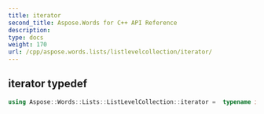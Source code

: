 ```yaml
---
title: iterator
second_title: Aspose.Words for C++ API Reference
description: 
type: docs
weight: 170
url: /cpp/aspose.words.lists/listlevelcollection/iterator/
---
```

## iterator typedef




```cpp
using Aspose::Words::Lists::ListLevelCollection::iterator =  typename iterator_holder_type::iterator
```

